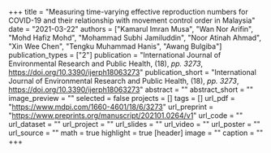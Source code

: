 +++
title = "Measuring time-varying effective reproduction numbers for COVID-19 and their relationship with movement control order in Malaysia"
date = "2021-03-22"
authors = ["Kamarul Imran Musa", "Wan Nor Arifin", "Mohd Hafiz Mohd", "Mohammad Subhi Jamiluddin", "Noor Atinah Ahmad", "Xin Wee Chen", "Tengku Muhammad Hanis", "Awang Bulgiba"]
publication_types = ["2"]
publication = "International Journal of Environmental Research and Public Health, (18), _pp. 3273_, https://doi.org/10.3390/ijerph18063273"
publication_short = "International Journal of Environmental Research and Public Health, (18), _pp. 3273_, https://doi.org/10.3390/ijerph18063273"
abstract = ""
abstract_short = ""
image_preview = ""
selected = false
projects = []
tags = []
url_pdf = "https://www.mdpi.com/1660-4601/18/6/3273"
url_preprint = "https://www.preprints.org/manuscript/202101.0264/v1"
url_code = ""
url_dataset = ""
url_project = ""
url_slides = ""
url_video = ""
url_poster = ""
url_source = ""
math = true
highlight = true
[header]
image = ""
caption = ""
+++
